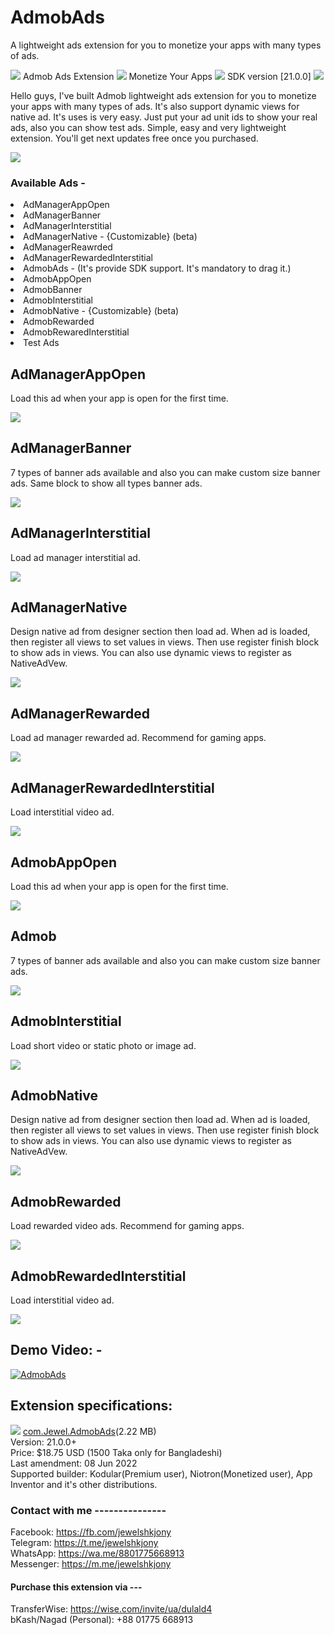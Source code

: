 # AdmobAds
A lightweight ads extension for you to monetize your apps with many types of ads.

<img src="https://raw.githubusercontent.com/jewelshkjony/AdmobAds/main/imagaes/icon1.png"/> Admob Ads Extension <img src="https://raw.githubusercontent.com/jewelshkjony/AdmobAds/main/imagaes/icon2.png"/> Monetize Your Apps <img src="https://raw.githubusercontent.com/jewelshkjony/AdmobAds/main/imagaes/icon3.png"/> SDK version [21.0.0] <img src="https://raw.githubusercontent.com/jewelshkjony/AdmobAds/main/imagaes/icon4.png"/>

Hello guys, I've built Admob lightweight ads extension for you to monetize your apps with many types of ads. It's also support dynamic views for native ad. It's uses is very easy. Just put your ad unit ids to show your real ads, also you can show test ads. Simple, easy and very lightweight extension. You'll get next updates free once you purchased.

<img src="https://raw.githubusercontent.com/jewelshkjony/AdmobAds/main/imagaes/component.png"/>

### Available Ads -

<li> AdManagerAppOpen
<li> AdManagerBanner
<li> AdManagerInterstitial
<li> AdManagerNative - {Customizable} (beta)
<li> AdManagerReawrded
<li> AdManagerRewardedInterstitial
<li> AdmobAds - (It's provide SDK support. It's mandatory to drag it.)
<li> AdmobAppOpen
<li> AdmobBanner
<li> AdmobInterstitial
<li> AdmobNative - {Customizable} (beta)
<li> AdmobRewarded
<li> AdmobRewaredInterstitial
<li> Test Ads

## AdManagerAppOpen
Load this ad when your app is open for the first time.

<img src="https://github.com/jewelshkjony/AdmobAds/raw/main/imagaes/Admanager%20App%20Open%20Ad.png"/>

## AdManagerBanner
7 types of banner ads available and also you can make custom size banner ads. Same block to show all types banner ads.

<img src="https://github.com/jewelshkjony/AdmobAds/raw/main/imagaes/Admanager%20banner.png"/>

## AdManagerInterstitial
Load ad manager interstitial ad.

<img src="https://github.com/jewelshkjony/AdmobAds/raw/main/imagaes/Admanager%20interstitial.png"/>

## AdManagerNative
Design native ad from designer section then load ad. When ad is loaded, then register all views to set values in views. Then use register finish block to show ads in views. You can also use dynamic views to register as NativeAdVew.

<img src="https://github.com/jewelshkjony/AdmobAds/raw/main/imagaes/Admanager%20native.png"/>


## AdManagerRewarded
Load ad manager rewarded ad. Recommend for gaming apps.

<img src="https://github.com/jewelshkjony/AdmobAds/raw/main/imagaes/Admanager%20reward.png"/>

## AdManagerRewardedInterstitial
Load interstitial video ad.

<img src="https://github.com/jewelshkjony/AdmobAds/raw/main/imagaes/Admanager%20reward%20interstitial.png"/>
  
  
## AdmobAppOpen
Load this ad when your app is open for the first time.
  
<img src="https://github.com/jewelshkjony/AdmobAds/raw/main/imagaes/Appopen.png"/>
  
## Admob
7 types of banner ads available and also you can make custom size banner ads.
  
<img src="https://github.com/jewelshkjony/AdmobAds/raw/main/imagaes/Banner.png"/>
  
## AdmobInterstitial
Load short video or static photo or image ad.
  
<img src="https://github.com/jewelshkjony/AdmobAds/raw/main/imagaes/Interstitial.png"/>
  
## AdmobNative
Design native ad from designer section then load ad. When ad is loaded, then register all views to set values in views. Then use register finish block to show ads in views. You can also use dynamic views to register as NativeAdVew.
  
<img src="https://github.com/jewelshkjony/AdmobAds/raw/main/imagaes/Native.png"/>
  
  
## AdmobRewarded
Load rewarded video ads. Recommend for gaming apps.
  
<img src="https://github.com/jewelshkjony/AdmobAds/raw/main/imagaes/Raward.png"/>
  
  
## AdmobRewardedInterstitial
Load interstitial video ad.
  
<img src="https://github.com/jewelshkjony/AdmobAds/raw/main/imagaes/Reward%20interstitial.png"/>
  
## Demo Video: -

[![AdmobAds](http://img.youtube.com/vi/er95UkaB2XE/0.jpg)](http://www.youtube.com/watch?v=er95UkaB2XE)


## Extension specifications:
<img src="https://github.com/jewelshkjony/AdmobAds/raw/main/imagaes/app-inventor-aix-download-icon.png"/> <a href="https://community.appinventor.mit.edu/t/paid-admob-ads-extension-sdk-21-0-0/36037">com.Jewel.AdmobAds</a>(2.22 MB) \
Version: 21.0.0+\
Price: $18.75 USD (1500 Taka only for Bangladeshi)\
Last amendment: 08 Jun 2022\
Supported builder: Kodular(Premium user), Niotron(Monetized user),  App Inventor and it's other distributions.

### Contact with me ---------------
Facebook: https://fb.com/jewelshkjony \
Telegram: https://t.me/jewelshkjony \
WhatsApp: https://wa.me/8801775668913 \
Messenger: https://m.me/jewelshkjony

#### Purchase this extension via ---
TransferWise: https://wise.com/invite/ua/dulald4 \
bKash/Nagad (Personal): +88 01775 668913
